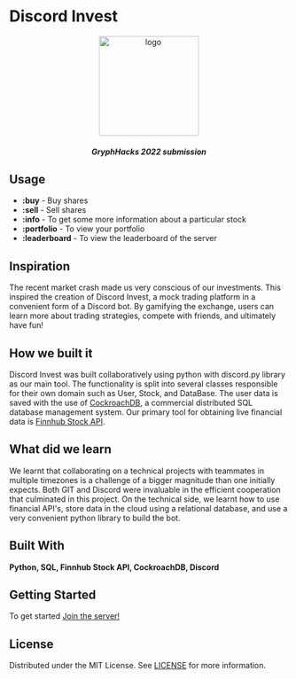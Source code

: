 # Discord Invest <br/>

<p align="center">
  <a>
    <img src="https://user-images.githubusercontent.com/56948805/169717054-e55d7292-a81d-409a-a5a8-0558beac739e.png" alt="logo" width="180" height="180">
  </a>
  <h5 align="center">GryphHacks 2022 submission</h5>
</p>

## Usage

- **:buy** - Buy shares<br/>
- **:sell** - Sell shares<br/>
- **:info** - To get some more information about a particular stock <br/>
- **:portfolio** - To view your portfolio <br/>
- **:leaderboard** - To view the leaderboard of the server <br/>

## Inspiration

The recent market crash made us very conscious of our investments. This inspired the creation of Discord Invest, a mock trading platform in a convenient form of a Discord bot. By gamifying the exchange, users can learn more about trading strategies, compete with friends, and ultimately have fun!

## How we built it

Discord Invest was built collaboratively using python with discord.py library as our main tool. The functionality is split into several classes responsible for their own domain such as User, Stock, and DataBase. The user data is saved with the use of [CockroachDB](https://www.cockroachlabs.com/), a commercial distributed SQL database management system. Our primary tool for obtaining live financial data is [Finnhub Stock API](https://finnhub.io/).

## What did we learn

We learnt that collaborating on a technical projects with teammates in multiple timezones is a challenge of a bigger magnitude than one initially expects. Both GIT and Discord were invaluable in the efficient cooperation that culminated in this project. On the technical side, we learnt how to use financial API's, store data in the cloud using a relational database, and use a very convenient python library to build the bot.

## Built With

**Python, SQL, Finnhub Stock API, CockroachDB, Discord**

## Getting Started

To get started <a href="https://discord.gg/sXJdbFxc">Join the server!</a>

## License

Distributed under the MIT License. See [LICENSE](https://github.com///blob/main/LICENSE.md) for more information.
